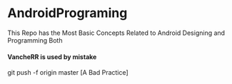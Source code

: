 # AndroidPrograming
This Repo has the Most Basic Concepts Related to Android Designing and Programming Both
#### VancheRR is used by mistake 
git push -f origin master [A Bad Practice]

